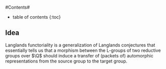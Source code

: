 
#Contents#
* table of contents
{:toc}

## Idea

Langlands functoriality is a generalization of Langlands conjectures that essentially tells us that a morphism between the L-groups of two reductive groups over $\Q$ should induce a transfer of (packets of) automorphic representations from the source group to the target group.